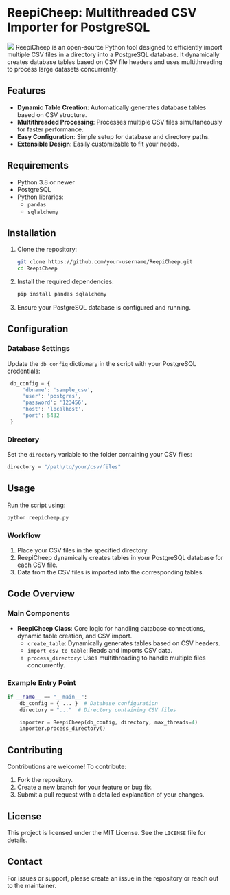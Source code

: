 # ReepiCheep: Multithreaded CSV Importer for PostgreSQL
![](https://miro.medium.com/v2/resize:fit:1400/format:webp/1*yP7nQS9Y0nSrWFFiDWSPMQ.jpeg)
ReepiCheep is an open-source Python tool designed to efficiently import multiple CSV files in a directory into a PostgreSQL database. It dynamically creates database tables based on CSV file headers and uses multithreading to process large datasets concurrently.

## Features
- **Dynamic Table Creation**: Automatically generates database tables based on CSV structure.
- **Multithreaded Processing**: Processes multiple CSV files simultaneously for faster performance.
- **Easy Configuration**: Simple setup for database and directory paths.
- **Extensible Design**: Easily customizable to fit your needs.

## Requirements
- Python 3.8 or newer
- PostgreSQL
- Python libraries:
  - `pandas`
  - `sqlalchemy`

## Installation

1. Clone the repository:
   ```bash
   git clone https://github.com/your-username/ReepiCheep.git
   cd ReepiCheep
   ```

2. Install the required dependencies:
   ```bash
   pip install pandas sqlalchemy
   ```

3. Ensure your PostgreSQL database is configured and running.

## Configuration

### Database Settings
Update the `db_config` dictionary in the script with your PostgreSQL credentials:
```python
 db_config = {
     'dbname': 'sample_csv',
     'user': 'postgres',
     'password': '123456',
     'host': 'localhost',
     'port': 5432
 }
```

### Directory
Set the `directory` variable to the folder containing your CSV files:
```python
directory = "/path/to/your/csv/files"
```

## Usage
Run the script using:
```bash
python reepicheep.py
```

### Workflow
1. Place your CSV files in the specified directory.
2. ReepiCheep dynamically creates tables in your PostgreSQL database for each CSV file.
3. Data from the CSV files is imported into the corresponding tables.

## Code Overview

### Main Components
- **ReepiCheep Class**: Core logic for handling database connections, dynamic table creation, and CSV import.
  - `create_table`: Dynamically generates tables based on CSV headers.
  - `import_csv_to_table`: Reads and imports CSV data.
  - `process_directory`: Uses multithreading to handle multiple files concurrently.

### Example Entry Point
```python
if __name__ == "__main__":
    db_config = { ... }  # Database configuration
    directory = "..."  # Directory containing CSV files

    importer = ReepiCheep(db_config, directory, max_threads=4)
    importer.process_directory()
```

## Contributing
Contributions are welcome! To contribute:
1. Fork the repository.
2. Create a new branch for your feature or bug fix.
3. Submit a pull request with a detailed explanation of your changes.

## License
This project is licensed under the MIT License. See the `LICENSE` file for details.

## Contact
For issues or support, please create an issue in the repository or reach out to the maintainer.

